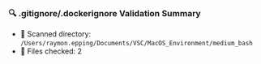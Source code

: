 
### 🔍 .gitignore/.dockerignore Validation Summary

- 📁 Scanned directory: `/Users/raymon.epping/Documents/VSC/MacOS_Environment/medium_bash`
- 📄 Files checked: 2
